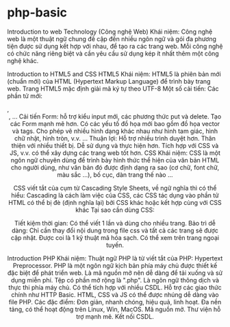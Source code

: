 # php-basic

Introduction to web Technology (Công nghệ Web)
Khái niệm: Công nghệ web là một thuật ngữ chung đề cập đến nhiều ngôn ngữ và gói đa phương tiện được sử dụng kết hợp với nhau, để tạo ra các trang web. Mỗi công nghệ có chức năng riêng biệt và cần yêu cầu sử dụng kép ít nhất thêm một công nghệ khác.

Introduction to HTML5 and CSS
HTML5
Khái niệm: HTML5 là phiên bản mới (chuẩn mới) của HTML (Hypertext Markup Language) để trình bày trang web.
Trang HTML5 mặc định giải mã ký tự theo UTF-8
Một số cải tiến:
Các phần tử mới: <footer>,<header>, ...
Cải tiến Form: hỗ trợ kiểu input mới, các phương thức put và delete. Tạo các Form mạnh mẽ hơn.
Có các yếu tố đồ họa mới bao gồm đồ họa vector và tags.
Cho phép vẽ nhiều hình dạng khác nhau như hình tam giác, hình chữ nhật, hình tròn, v.v.
...
Thuận lợi:
Hỗ trợ nhiều trình duyệt hơn.
Thân thiện với nhiều thiết bị.
Dễ sử dụng và thực hiện hơn.
Tích hợp với CSS và JS, v.v. có thể xây dựng các trang web tốt hơn.
CSS
Khái niệm: CSS là một ngôn ngữ chuyên dùng để trình bày hình thức thể hiện của văn bản HTML cho người dùng, như văn bản đó được định dạng ra sao (cơ chữ, font chữ, màu sắc ...), bố cục, dàn trang thế nào ...

CSS viết tắt của cụm từ Cascading Style Sheets, về ngữ nghĩa thì có thể hiểu: Cascading là cách làm việc của CSS, các CSS tác dụng vào phần tử HTML có thể bị đè (định nghĩa lại) bởi CSS khác hoặc kết hợp cùng với CSS khác
Tại sao cần dùng CSS:

Tiết kiệm thời gian: Có thể viết 1 lần và dùng cho nhiều trang.
Bảo trì dễ dàng: Chỉ cần thay đổi nội dung trong file css và tất cả các trang sẽ được cập nhật.
Được coi là 1 kỹ thuật mã hóa sạch.
Có thể xem trên trang ngoại tuyến.

Introduction PHP
Khái niệm: Thuật ngữ PHP là từ viết tắt của PHP: Hypertext Preprocessor. PHP là một ngôn ngữ kịch bản phía máy chủ được thiết kế đặc biệt để phát triển web.
Là mã nguồn mở nên dễ dàng để tải xuống và sử dụng miễn phí. Tệp có phần mở rộng là ".php".
Là ngôn ngữ thông dịch và thực thi phía máy chủ.
Có thể tích hợp với nhiều CSDL.
Hỗ trợ các giao thức chính như HTTP Basic.
HTML, CSS và JS có thể được nhúng dễ dàng vào file PHP.
Các đặc điểm:
Đơn giản, nhanh chóng, hiệu quả, linh hoạt.
Đa nền tảng, có thể hoạt động trên Linux, Win, MacOS.
Mã nguồn mở.
Thư viện hỗ trợ mạnh mẽ.
Kết nối CSDL.
